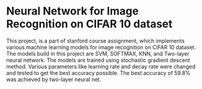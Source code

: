 # Neural Network for Image Recognition on CIFAR 10 dataset

This project, is a part of stanford course assignment, which implements various machine learning models for image recognition on CIFAR 10 dataset. The models build in this project are SVM, SOFTMAX, KNN, and Two-layer neural network. The models are trained using stochastic gradient descent method. Various parameters like learning rate and decay rate were changed and tested to get the best accuracy possible. The best accuracy of 59.8% was achieved by two-layer neural net.
